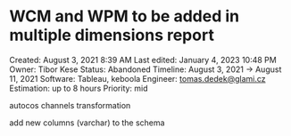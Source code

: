# WCM and WPM to be added in multiple dimensions report

Created: August 3, 2021 8:39 AM
Last edited: January 4, 2023 10:48 PM
Owner: Tibor Kese
Status: Abandoned
Timeline: August 3, 2021 → August 11, 2021
Software: Tableau, keboola
Engineer: tomas.dedek@glami.cz
Estimation: up to 8 hours
Priority: mid

autocos channels transformation

add new columns (varchar) to the schema